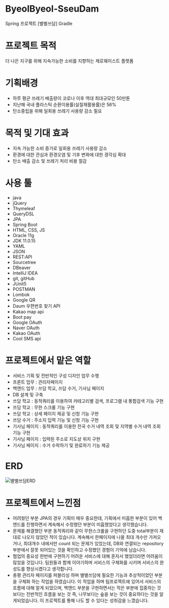 # ByeolByeol-SseuDam
Spring 프로젝트 [별별쓰담] Gradle

# 프로젝트 목적 
더 나은 지구를 위해 지속가능한 소비를 지향하는 제로웨이스트 플랫폼

# 기획배경
- 하루 평균 쓰레기 배출량이 코로나 이후 역대 최대규모인 50만톤
- 지난해 국내 플라스틱 순환이용률(실질재활용률)은 56%
- 탄소중립을 위해 일회용 쓰레기 사용량 감소 필요

# 목적 및 기대 효과
- 지속 가능한 소비 증가로 일회용 쓰레기 사용량 감소
- 환경에 대한 관심과 환경오염 및 기후 변화에 대한 경각심 확대
- 탄소 배출 감소 및 쓰레기 처리 비용 절감

# 사용 툴
- java
- jQuery
- Thymeleaf
- QueryDSL
- JPA
- Spring Boot
- HTML, CSS, JS
- Oracle 11g
- JDK 11.0.15
- YAML
- JSON
- REST:API
- Sourcetree
- DBeaver
- IntelliJ IDEA
- git, gitHub
- JUnit5
- POSTMAN
- Lombok
- Google QR
- Daum 우편번호 찾기 API
- Kakao map api
- Boot pay
- Google OAuth
- Naver OAuth
- Kakao OAuth
- Cool SMS api 

# 프로젝트에서 맡은 역할 
- 서비스 기획 및 전반적인 구성 디자인 업무 수행
- 프론트 업무 : 관리자페이지
- 백엔드 업무 : 쓰담 학교, 쓰담 수거, 기사님 페이지
- DB 설계 및 구축 
- 쓰담 학교 : 동적쿼리를 이용하여 카테고리별 검색, 프로그램 내 통합검색 기능 구현
- 쓰담 학교 : 무한 스크롤 기능 구현
- 쓰담 학교 : 상세 페이지 제공 및 신청 기능 구현
- 쓰담 수거 : 주소지 입력 기능 및 신청 기능 구현
- 기사님 페이지 : 동적쿼리를 이용한 전국 수거 내역 조회 및 지역별 수거 내역 조회 기능 구현
- 기사님 페이지 : 입력된 주소로 지도상 위치 구현 
- 기사님 페이지 : 수거 수락하기 및 완료하기 기능 제공

# ERD
![별별쓰담ERD](https://user-images.githubusercontent.com/114070466/209500129-613cdd90-681d-4c1f-938c-153354e9dcea.png)


# 프로젝트에서 느낀점
- 어려웠던 부분 
 JPA의 경우 기획이 매우 중요한데, 기획에서 미흡한 부분이 있어 백엔드를 진행하면서 계속해서 수정했던 부분이 미흡했었다고 생각했습니다.
- 문제를 해결했던 부분
 동적쿼리와 같이 무한스크롤을 구현하던 도중 total부분이 재대로 나오지 않았던 적이 있습니다. 계속해서 한페이지에 나올 최대 개수만 가져오거나, 최대개수 내에서만 count 되는 문제가 있었는데, DB와 연결되는 repository 부분에서 잘못 되어있는 것을 확인하고 수정했던 경험이 기억에 남습니다.
- 협업의 중요성
 한번에 구현하기 어려운 서비스에 대해 혼자서 했었더라면 어려움이 많았을 것입니다. 팀원들과 함께 이야기하며 서비스의 구체화를 시키며 서비스의 완성도를 향상시켰다고 생각합니다. 
- 총평 
관리자 페이지를 퍼블리싱 하며 별별쓰담에 필요한 기능과 추상적이었던 부분을 구체화 하는 작업을 하였습니다.
이 작업을 하며 팀프로젝트에 있어서 서비스의 흐름에 대해 알게 되었으며, 백엔드 부분을 구현하면서는 작은 부분에 집중하는 것 보다는 전반적인 흐름을 보는 것 
즉, 나무보다는 숲을 보는 것이 중요하다는 것을 알게되었습니다. 이 프로젝트를 통해 나도 할 수 있다는 성취감을 느꼈습니다.
